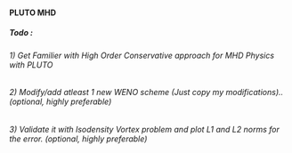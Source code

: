 #### PLUTO MHD

##### Todo : 
######      1) Get Familier with High Order Conservative approach for MHD Physics with PLUTO
######      2) Modify/add atleast 1 new WENO scheme (Just copy my modifications)..(optional, highly preferable)
######      3) Validate it with Isodensity Vortex problem and plot L1 and L2 norms for the error. (optional, highly preferable)

